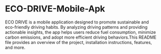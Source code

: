 # ECO-DRIVE-Mobile-Apk
ECO DRIVE is a mobile application designed to promote sustainable and eco-friendly driving habits. By analyzing driving patterns and providing actionable insights, the app helps users reduce fuel consumption, minimize carbon emissions, and adopt more efficient driving behaviors.This README file provides an overview of the project, installation instructions, features, and more.
